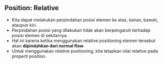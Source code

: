 ## Position: Relative

- Kita dapat melakukan perpindahan posisi elemen ke atas, kanan, bawah, ataupun kiri.
- Perpindahan posisi yang dilakukan tidak akan berpengaruh terhadap posisi elemen di sekitarnya.
- Hal ini karena ketika menggunakan relative positioning elemen tersebut akan **dipindahkan dari normal flow**.
- Untuk menggunakan relative positioning, kita tetapkan nilai relative pada properti position.
